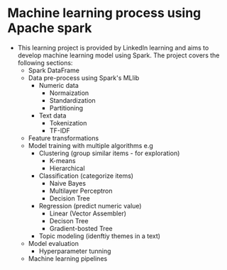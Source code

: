 # Machine learning process using Apache spark
- This learning project is provided by LinkedIn learning and aims to develop machine learning model using Spark. The project covers the following sections:
    - Spark DataFrame
    - Data pre-process using Spark's MLlib 
      - Numeric data
           - Normaization
           - Standardization
           - Partitioning
      - Text data
           - Tokenization
           - TF-IDF
    - Feature transformations
    - Model training with multiple algorithms e.g
      - Clustering (group similar items - for exploration)
        - K-means 
        - Hierarchical 
      - Classification (categorize items)
        - Naive Bayes
        - Multilayer Perceptron
        - Decision Tree
      - Regression (predict numeric value)
        - Linear (Vector Assembler)
        - Decison Tree 
        - Gradient-bosted Tree
      - Topic modeling (idenftiy themes in a text)
    - Model evaluation
        - Hyperparameter tunning
    - Machine learning pipelines

